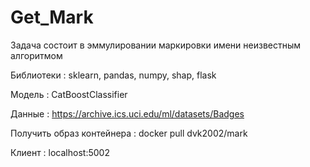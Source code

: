 # Get_Mark

Задача состоит в эммулировании маркировки имени неизвестным алгоритмом

Библиотеки : sklearn, pandas, numpy, shap, flask

Модель : CatBoostClassifier

Данные : https://archive.ics.uci.edu/ml/datasets/Badges

Получить образ контейнера : docker pull dvk2002/mark

Клиент : localhost:5002
